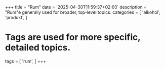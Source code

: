 +++
title = "Rum"
date = '2025-04-30T11:59:37+02:00'
description = "Rum"e generally used for broader, top-level topics.
categories = [
 'alkohol',
 'produkt',
]
# Tags are used for more specific, detailed topics.
tags = [
 'rum',
]
+++
